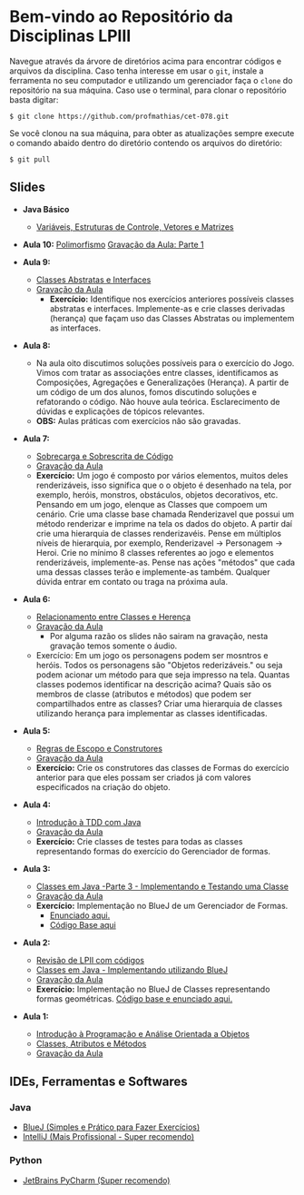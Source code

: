 # Bem-vindo ao Repositório da Disciplinas LPIII

Navegue através da árvore de diretórios acima para encontrar códigos e arquivos da disciplina.
Caso tenha interesse em usar o `git`, instale a ferramenta no seu computador e utilizando um
gerenciador faça o `clone` do repositório na sua máquina. Caso use o terminal, para clonar o
repositório basta digitar:

```
$ git clone https://github.com/profmathias/cet-078.git
```

Se você clonou na sua máquina, para obter as atualizações sempre execute o comando abaido dentro do diretório contendo
os arquivos do diretório:

```
$ git pull
```

## Slides
- **Java Básico**  
    - [Variáveis, Estruturas de Controle, Vetores e Matrizes](https://www.icloud.com/iclouddrive/0_X3PB-3zCoTArSbEFWR7aCGQ)
    
- **Aula 10:**
    [Polimorfismo](https://www.icloud.com/iclouddrive/0KLIh-D9PAXrky26TyQKI1u8g#Polimorfismo)
    [Gravação da Aula: Parte 1](https://drive.google.com/file/d/1jowwxXjvwlEa12wZNlenHob9HYrOZJg7/view?usp=sharing)
    
- **Aula 9:**
    - [Classes Abstratas e Interfaces](httpsq://www.icloud.com/iclouddrive/0W8dZtn9bJ7BRe5HBw0G92hNA#Interfaces_e_Classes_Abstratas)
    - [Gravação da Aula](https://drive.google.com/file/d/1ek5rX-JM77A1cyCfca_wLyRFapfZ3ocY/view?usp=sharing)
        - **Exercício:** Identifique nos exercícios anteriores possíveis classes abstratas e interfaces.
        Implemente-as e crie classes derivadas (herança) que façam uso das Classes Abstratas ou implementem
        as interfaces.

- **Aula 8:**
    - Na aula oito discutimos soluções possíveis para o exercício do Jogo. Vimos com tratar as associações entre classes, identificamos
    as Composições, Agregações e Generalizações (Herança). A partir de um código de um dos alunos, fomos discutindo soluções e
    refatorando o código. Não houve aula teórica. Esclarecimento de dúvidas e explicações de tópicos relevantes.
    - **OBS:** Aulas práticas com exercícios não são gravadas. 

- **Aula 7:**
    - [Sobrecarga e Sobrescrita de Código](https://www.icloud.com/iclouddrive/0e9Hln2ZeRZPLx72zi0b9arqg#Sobrecarga_e_Sobrescrita)
    - [Gravação da Aula](https://drive.google.com/file/d/1pj31CpbzxqMblBio3vvL69hk9S-aV4rE/view?usp=sharing)
    - **Exercício:** Um jogo é composto por vários elementos, muitos deles renderizáveis, isso significa que o
    o objeto é desenhado na tela, por exemplo, heróis, monstros, obstáculos, objetos decorativos, etc. Pensando
    em um jogo, elenque as Classes que compoem um cenário. Crie uma classe base chamada Renderizavel que possui 
    um método renderizar e imprime na tela os dados do objeto. A partir daí crie uma hierarquia de classes 
    renderizavéis. Pense em múltiplos níveis de hierarquia, por exemplo, Renderizavel -> Personagem -> Heroi.
    Crie no mínimo 8 classes referentes ao jogo e elementos renderizáveis, implemente-as. Pense nas ações
    "métodos" que cada uma dessas classes terão e implemente-as também. Qualquer dúvida entrar em contato 
    ou traga na próxima aula.
- **Aula 6:**
    - [Relacionamento entre Classes e Herença](https://www.icloud.com/iclouddrive/0FyyHvu30defaPxrZUwfQlS9w)
    - [Gravação da Aula](https://drive.google.com/file/d/1RixLU1g7k2vkiZG_D31lH03-OI377h8e/view)
        - Por alguma razão os slides não sairam na gravação, nesta gravação temos somente o áudio.
    - Exercício: Em um jogo os personagens podem ser mosntros e heróis. Todos os personagens são 
    "Objetos rederizáveis." ou seja podem acionar um método para que seja impresso na tela. Quantas classes
    podemos identificar na descrição acima? Quais são os membros de classe (atributos e métodos) que podem
    ser compartilhados entre as classes? Criar uma hierarquia de classes utilizando herança para implementar as classes identificadas.
- **Aula 5:**
    - [Regras de Escopo e Construtores](https://www.icloud.com/iclouddrive/0S2BD03noem5UjGYomw2xkiYA#Escopo_e_Construtores)
    - [Gravação da Aula](https://drive.google.com/file/d/1czTqfBuvlyE9guRfw7BZhdih1uLhNzjx/view?usp=sharing)
    - **Exercício:** Crie os construtores das classes de Formas do exercício anterior para que eles possam
    ser criados já com valores especificados na criação do objeto.
- **Aula 4:**
    - [Introdução à TDD com Java](https://www.icloud.com/iclouddrive/0d3R6GZ3dHp1QwYOKversybcw)
    - [Gravação da Aula](https://drive.google.com/file/d/1MQaZDS5inDKCAt_sw5uoqfDHkgTMYC7T/view?usp=sharing)
    - **Exercício:** Crie classes de testes para todas as classes representando formas do exercício do
    Gerenciador de formas.
- **Aula 3:**
    - [Classes em Java -Parte 3 - Implementando e Testando uma Classe](https://www.icloud.com/iclouddrive/0AEI5bZKNqpFkp3dMEutl7UPg#Parte_3_-_Implementando_e_Testando_uma_Classe)
    - [Gravação da Aula](https://drive.google.com/file/d/1CUF4G-7zp5wypG4l9SIzepeJLrXFnuWy/view?usp=sharing)
    - **Exercício:** Implementação no BlueJ de um Gerenciador de Formas. 
        - [Enunciado aqui.](https://www.icloud.com/iclouddrive/02xsMw4RTE9seyeOvYIIYglfw#exercicio-aula-3)
        - [Código Base aqui](https://github.com/profmathias/cet-078/tree/master/Aula3-Gerenciador-de-Formas)
- **Aula 2:**
    - [Revisão de LPII com códigos](https://github.com/profmathias/cet-078/tree/master/Aula1-Revisao-Rapida-De-LPII-C-Com-OO)
    - [Classes em Java - Implementando utilizando BlueJ](https://www.icloud.com/iclouddrive/0AEI5bZKNqpFkp3dMEutl7UPg#Parte_3_-_Implementando_e_Testando_uma_Classe)
    - [Gravação da Aula](https://drive.google.com/file/d/1QhoO1tSDdbUqE9miZpvrVSw_JesMx-xz/view?usp=sharing) 
    - **Exercício:** Implementação no BlueJ de Classes representando formas geométricas. [Código base e enunciado aqui.](https://github.com/profmathias/cet-078/tree/master/Aula3-Primeira-Classe-OO)
- **Aula 1:**
    - [Introdução à Programação e Análise Orientada a Objetos](https://www.icloud.com/iclouddrive/0XOC0zx153RF7Tj9tN5dPQKDg)
    - [Classes, Atributos e Métodos](https://www.icloud.com/iclouddrive/0MPZU1w60AGnxzn6zcQIsDd1A)
    - [Gravação da Aula](https://drive.google.com/file/d/1wRV0nXduQaTVRAZ77oQu86VeH46Jh65z/view?usp=sharing)

## IDEs, Ferramentas e Softwares

### Java
- [BlueJ (Simples e Prático para Fazer Exercícios)](https://www.bluej.org)
- [IntelliJ (Mais Profissional - Super recomendo)](https://www.jetbrains.com/products.html#type=ide)

### Python

- [JetBrains PyCharm (Super recomendo)](https://www.jetbrains.com/products.html#type=ide)
